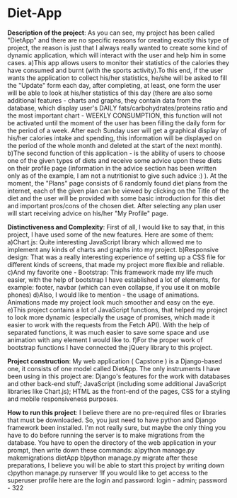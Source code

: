 # Diet-App

**Description of the project**:
As you can see, my project has been called "DietApp" and there are no specific reasons for creating exactly this type of project, the reason is just that I always really wanted to create some kind of dynamic application, which will interact with the user and help him in some cases.
a)This app allows users to monitor their statistics of the calories they have consumed and burnt (with the sports activity).To this end, if the user wants the application to collect his/her statistics, he/she will be asked to fill the "Update" form each day, after completing, at least, one form the user will be able to look at his/her statistics of this day (there are also some additional features - charts and graphs, they contain data from the database, which display user's DAILY fats/carbohydrates/proteins ratio and the most important chart - WEEKLY CONSUMPTION, this function will not be activated until the moment of the user has been filling the daily form for the period of a week. After each Sunday user will get a graphical display of his/her calories intake and spending, this information will be displayed on the period of the whole month and deleted at the start of the next month).
b)The second function of this application - is the ability of users to choose one of the given types of diets and receive some advice upon these diets on their profile page (information in the advice section has been written only as of the example, I am not a nutritionist to give such advice :) ). At the moment, the "Plans" page consists of 6 randomly found diet plans from the internet, each of the given plan can be viewed by clicking on the Title of the diet and the user will be provided with some basic introduction for this diet and important pros/cons of the chosen diet. After selecting any plan user will start receiving advice on his/her "My Profile" page.


**Distinctiveness and Complexity**:
First of all, I would like to say that, in this project, I have used some of the new features. Here are some of them: 
a)Chart.js: Quite interesting JavaScript library which allowed me to implement any kinds of charts and graphs into my project.
b)Responsive design: That was a really interesting experience of setting up a CSS file for different kinds of screens, that made my project more flexible and reliable.
c)And my favorite one - Bootstrap: This framework made my life much easier, with the help of bootstrap I have established a lot of elements, for example: footer, navbar (which can even collapse, if you use it on mobile phones)
d)Also, I would like to mention - the usage of animations. Animations made my project look much smoother and easy on the eye.
e)This project contains a lot of JavaScript functions, that helped my project to look more dynamic (especially the usage of promises, which made it easier to work with the requests from the Fetch API). With the help of separated functions, it was much easier to save some space and use animation with any element I would like to.
f)For the proper work of bootstrap functions I have connected the jQuery library to this project.


**Project construction**:
My web application ( Capstone ) is a Django-based one, it consists of one model called DietApp. The only instruments I have been using in this project are: Django's features for the work with databases and other back-end stuff; JavaScript (including some additional JavaScript libraries like Chart.js); HTML as the front-end of the pages, CSS for a styling and mobile responsiveness purposes.


**How to run this project**:
I believe there are no pre-required files or libraries that must be downloaded. So, you just need to have python and Django framework been installed. I'm not really sure, but maybe the only thing you have to do before running the server is to make migrations from the database. You have to open the directory of the web application in your prompt, then write down these commands:
a)python manage.py makemigrations dietApp
b)python manage.py migrate
after these preparations, I believe you will be able to start this project by writing down
c)python manage.py runserver
!If you would like to get access to the superuser profile here are the login and password: login - admin; password - 322
